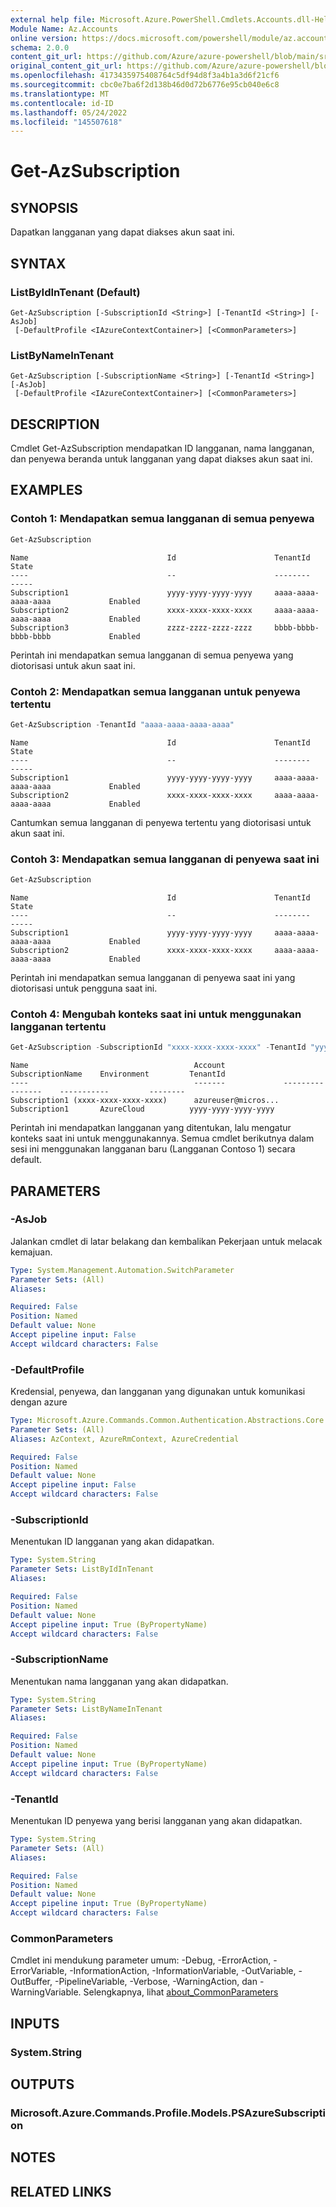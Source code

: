 ```yaml
---
external help file: Microsoft.Azure.PowerShell.Cmdlets.Accounts.dll-Help.xml
Module Name: Az.Accounts
online version: https://docs.microsoft.com/powershell/module/az.accounts/get-azsubscription
schema: 2.0.0
content_git_url: https://github.com/Azure/azure-powershell/blob/main/src/Accounts/Accounts/help/Get-AzSubscription.md
original_content_git_url: https://github.com/Azure/azure-powershell/blob/main/src/Accounts/Accounts/help/Get-AzSubscription.md
ms.openlocfilehash: 4173435975408764c5df94d8f3a4b1a3d6f21cf6
ms.sourcegitcommit: cbc0e7ba6f2d138b46d0d72b6776e95cb040e6c8
ms.translationtype: MT
ms.contentlocale: id-ID
ms.lasthandoff: 05/24/2022
ms.locfileid: "145507618"
---
```

# Get-AzSubscription

## SYNOPSIS
Dapatkan langganan yang dapat diakses akun saat ini.

## SYNTAX

### ListByIdInTenant (Default)
```
Get-AzSubscription [-SubscriptionId <String>] [-TenantId <String>] [-AsJob]
 [-DefaultProfile <IAzureContextContainer>] [<CommonParameters>]
```

### ListByNameInTenant
```
Get-AzSubscription [-SubscriptionName <String>] [-TenantId <String>] [-AsJob]
 [-DefaultProfile <IAzureContextContainer>] [<CommonParameters>]
```

## DESCRIPTION
Cmdlet Get-AzSubscription mendapatkan ID langganan, nama langganan, dan penyewa beranda untuk langganan yang dapat diakses akun saat ini.

## EXAMPLES

### Contoh 1: Mendapatkan semua langganan di semua penyewa
```powershell
Get-AzSubscription
```

```Output
Name                               Id                      TenantId                        State
----                               --                      --------                        -----
Subscription1                      yyyy-yyyy-yyyy-yyyy     aaaa-aaaa-aaaa-aaaa             Enabled
Subscription2                      xxxx-xxxx-xxxx-xxxx     aaaa-aaaa-aaaa-aaaa             Enabled
Subscription3                      zzzz-zzzz-zzzz-zzzz     bbbb-bbbb-bbbb-bbbb             Enabled
```

Perintah ini mendapatkan semua langganan di semua penyewa yang diotorisasi untuk akun saat ini.

### Contoh 2: Mendapatkan semua langganan untuk penyewa tertentu
```powershell
Get-AzSubscription -TenantId "aaaa-aaaa-aaaa-aaaa"
```

```Output
Name                               Id                      TenantId                        State
----                               --                      --------                        -----
Subscription1                      yyyy-yyyy-yyyy-yyyy     aaaa-aaaa-aaaa-aaaa             Enabled
Subscription2                      xxxx-xxxx-xxxx-xxxx     aaaa-aaaa-aaaa-aaaa             Enabled
```

Cantumkan semua langganan di penyewa tertentu yang diotorisasi untuk akun saat ini.

### Contoh 3: Mendapatkan semua langganan di penyewa saat ini
```powershell
Get-AzSubscription
```

```Output
Name                               Id                      TenantId                        State
----                               --                      --------                        -----
Subscription1                      yyyy-yyyy-yyyy-yyyy     aaaa-aaaa-aaaa-aaaa             Enabled
Subscription2                      xxxx-xxxx-xxxx-xxxx     aaaa-aaaa-aaaa-aaaa             Enabled
```

Perintah ini mendapatkan semua langganan di penyewa saat ini yang diotorisasi untuk pengguna saat ini.

### Contoh 4: Mengubah konteks saat ini untuk menggunakan langganan tertentu
```powershell
Get-AzSubscription -SubscriptionId "xxxx-xxxx-xxxx-xxxx" -TenantId "yyyy-yyyy-yyyy-yyyy" | Set-AzContext
```

```Output
Name                                     Account             SubscriptionName    Environment         TenantId
----                                     -------             ----------------    -----------         --------
Subscription1 (xxxx-xxxx-xxxx-xxxx)      azureuser@micros... Subscription1       AzureCloud          yyyy-yyyy-yyyy-yyyy
```

Perintah ini mendapatkan langganan yang ditentukan, lalu mengatur konteks saat ini untuk menggunakannya. Semua cmdlet berikutnya dalam sesi ini menggunakan langganan baru (Langganan Contoso 1) secara default.

## PARAMETERS

### -AsJob
Jalankan cmdlet di latar belakang dan kembalikan Pekerjaan untuk melacak kemajuan.

```yaml
Type: System.Management.Automation.SwitchParameter
Parameter Sets: (All)
Aliases:

Required: False
Position: Named
Default value: None
Accept pipeline input: False
Accept wildcard characters: False
```

### -DefaultProfile
Kredensial, penyewa, dan langganan yang digunakan untuk komunikasi dengan azure

```yaml
Type: Microsoft.Azure.Commands.Common.Authentication.Abstractions.Core.IAzureContextContainer
Parameter Sets: (All)
Aliases: AzContext, AzureRmContext, AzureCredential

Required: False
Position: Named
Default value: None
Accept pipeline input: False
Accept wildcard characters: False
```

### -SubscriptionId
Menentukan ID langganan yang akan didapatkan.

```yaml
Type: System.String
Parameter Sets: ListByIdInTenant
Aliases:

Required: False
Position: Named
Default value: None
Accept pipeline input: True (ByPropertyName)
Accept wildcard characters: False
```

### -SubscriptionName
Menentukan nama langganan yang akan didapatkan.

```yaml
Type: System.String
Parameter Sets: ListByNameInTenant
Aliases:

Required: False
Position: Named
Default value: None
Accept pipeline input: True (ByPropertyName)
Accept wildcard characters: False
```

### -TenantId
Menentukan ID penyewa yang berisi langganan yang akan didapatkan.

```yaml
Type: System.String
Parameter Sets: (All)
Aliases:

Required: False
Position: Named
Default value: None
Accept pipeline input: True (ByPropertyName)
Accept wildcard characters: False
```

### CommonParameters
Cmdlet ini mendukung parameter umum: -Debug, -ErrorAction, -ErrorVariable, -InformationAction, -InformationVariable, -OutVariable, -OutBuffer, -PipelineVariable, -Verbose, -WarningAction, dan -WarningVariable. Selengkapnya, lihat [about_CommonParameters](http://go.microsoft.com/fwlink/?LinkID=113216)

## INPUTS

### System.String

## OUTPUTS

### Microsoft.Azure.Commands.Profile.Models.PSAzureSubscription

## NOTES

## RELATED LINKS
